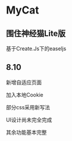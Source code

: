 # MyCat
## 围住神经猫Lite版 
基于Create.Js下的easeljs

8.10
-------
新增自适应页面

加入本地Cookie

部分css采用新写法

UI设计尚未完全完成 

其余功能基本完整   
